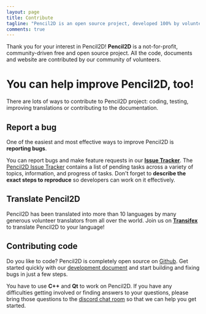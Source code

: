 ```yaml
---
layout: page
title: Contribute
tagline: "Pencil2D is an open source project, developed 100% by volunteers."
comments: true
---
```


Thank you for your interest in Pencil2D! **Pencil2D** is a not-for-profit, community-driven free and open source project. All the code, documents and website are contributed by our community of volunteers.

# You can help improve Pencil2D, too!

There are lots of ways to contribute to Pencil2D project: coding, testing, improving translations or contributing to the documentation.

## Report a bug

One of the easiest and most effective ways to improve Pencil2D is **reporting bugs**.

You can report bugs and make feature requests in our **[Issue Tracker][3]**. The [Pencil2D Issue Tracker][3] contains a list of pending tasks across a variety of topics, information, and progress of tasks. Don't forget to **describe the exact steps to reproduce** so developers can work on it effectively.

## Translate Pencil2D

Pencil2D has been translated into more than 10 languages by many generous volunteer translators from all over the world.
Join us on **[Transifex][4]** to translate Pencil2D to your language!

## Contributing code

Do you like to code? Pencil2D is completely open source on [Github][0]. Get started quickly with our [development document][1] and start building and fixing bugs in just a few steps. 

You have to use **C++** and **Qt** to work on Pencil2D. If you have any difficulties getting involved or finding answers to your questions, please bring those questions to the [discord chat room][5] so that we can help you get started.


[0]: https://github.com/pencil2d/pencil
[1]: https://github.com/pencil2d/pencil/wiki  "Development Wiki"
[2]: http://www.gnu.org/licenses/old-licenses/gpl-2.0.html "GPLv2"
[3]: https://github.com/pencil2d/pencil/issues "Issue Tracker"
[4]: https://www.transifex.com/pencil2d/ "Transifex"
[5]: https://discord.gg/8FxdV2g "Discord Pencil2D"
